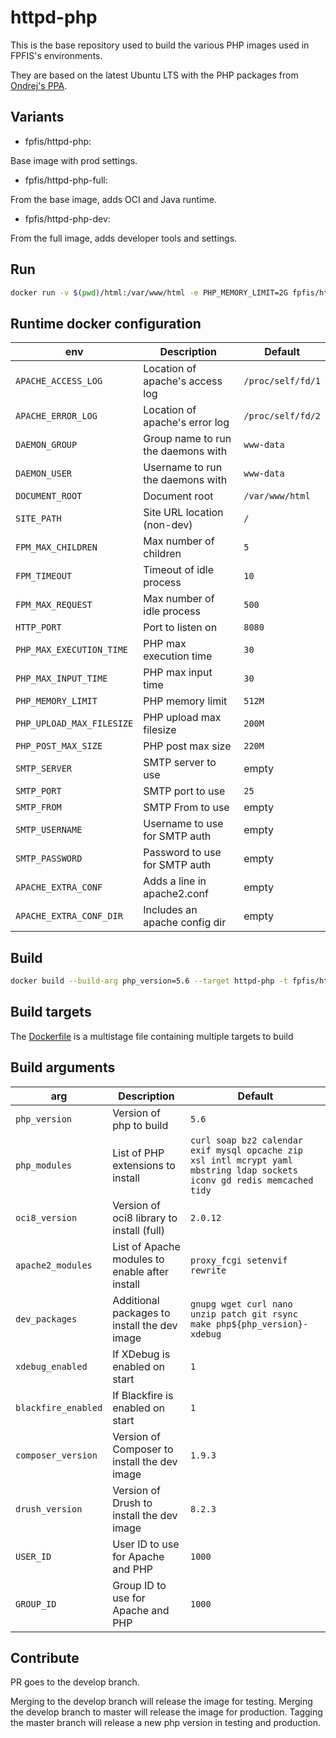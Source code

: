 # httpd-php

This is the base repository used to build the various PHP images used in FPFIS's
environments.

They are based on the latest Ubuntu LTS with the PHP packages from [Ondrej's PPA](https://launchpad.net/~ondrej/+archive/ubuntu/php).

## Variants
- fpfis/httpd-php:*<php-version>*

Base image with prod settings.

- fpfis/httpd-php-full:*<php-version>*

From the base image, adds OCI and Java runtime.

- fpfis/httpd-php-dev:*<php-version>*

From the full image, adds developer tools and settings.

## Run

```bash
docker run -v $(pwd)/html:/var/www/html -e PHP_MEMORY_LIMIT=2G fpfis/httpd-php:5.6 .
```

## Runtime docker configuration

| env                        | Description                        |  Default          |
|----------------------------|------------------------------------|-------------------|
|`APACHE_ACCESS_LOG`         | Location of apache's access log    | `/proc/self/fd/1` |
|`APACHE_ERROR_LOG`          | Location of apache's error log     | `/proc/self/fd/2` |
|`DAEMON_GROUP`              | Group name to run the daemons with | `www-data`        |
|`DAEMON_USER`               | Username to run the daemons with   | `www-data`        |
|`DOCUMENT_ROOT`             | Document root                      | `/var/www/html`   |
|`SITE_PATH`                 | Site URL location (non-dev)        | `/`               |
|`FPM_MAX_CHILDREN`          | Max number of children             | `5`               |
|`FPM_TIMEOUT`               | Timeout of idle process            | `10`              |
|`FPM_MAX_REQUEST`           | Max number of idle process         | `500`             |
|`HTTP_PORT`                 | Port to listen on                  | `8080`            |
|`PHP_MAX_EXECUTION_TIME`    | PHP max execution time             | `30`              |
|`PHP_MAX_INPUT_TIME`        | PHP max input time                 | `30`              |
|`PHP_MEMORY_LIMIT`          | PHP memory limit                   | `512M`            |
|`PHP_UPLOAD_MAX_FILESIZE`   | PHP upload max filesize            | `200M`            |
|`PHP_POST_MAX_SIZE`         | PHP post max size                  | `220M`            |
|`SMTP_SERVER`               | SMTP server to use                 | empty             |
|`SMTP_PORT  `               | SMTP port   to use                 | `25`              |
|`SMTP_FROM`                 | SMTP From to use                   | empty             |
|`SMTP_USERNAME`             | Username to use for SMTP auth      | empty             |
|`SMTP_PASSWORD`             | Password to use for SMTP auth      | empty             |
|`APACHE_EXTRA_CONF`         | Adds a line in apache2.conf        | empty             |
|`APACHE_EXTRA_CONF_DIR`     | Includes an apache config dir      | empty             |

## Build

```bash
docker build --build-arg php_version=5.6 --target httpd-php -t fpfis/httpd-php:5.6 .
```

## Build targets

The [Dockerfile](Dockerfile) is a multistage file containing multiple targets to build

## Build arguments
| arg               | Description                                    | Default
|-------------------|------------------------------------------------|----------
|`php_version`      | Version of php to build                        | `5.6`
|`php_modules`      | List of PHP extensions to install              | `curl soap bz2 calendar exif mysql opcache zip xsl intl mcrypt yaml mbstring ldap sockets iconv gd redis memcached tidy`
|`oci8_version`     | Version of oci8 library to install (full)      | `2.0.12`
|`apache2_modules`  | List of Apache modules to enable after install | `proxy_fcgi setenvif rewrite`
|`dev_packages`     | Additional packages to install the dev image   | `gnupg wget curl nano unzip patch git rsync make php${php_version}-xdebug`
|`xdebug_enabled`   | If XDebug is enabled on start                  | `1`
|`blackfire_enabled`| If Blackfire is enabled on start               | `1`
|`composer_version` | Version of Composer to install the dev image   | `1.9.3`
|`drush_version`    | Version of Drush to install the dev image      | `8.2.3`
|`USER_ID`          | User ID to use for Apache and PHP              | `1000`
|`GROUP_ID`         | Group ID to use for Apache and PHP             | `1000`


## Contribute

PR goes to the develop branch.

Merging to the develop branch will release the image for testing.
Merging the develop branch to master will release the image for production.
Tagging the master branch will release a new php version in testing and production.
